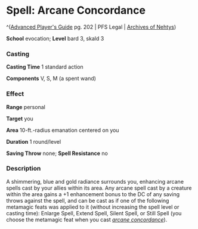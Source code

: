 # Spell: Arcane Concordance

^([Advanced Player's Guide][ss-arcane-concordance] pg. 202 | PFS Legal | [Archives of Nehtys][sn-arcane-concordance])

**School** evocation; **Level** bard 3, skald 3

### Casting

**Casting Time** 1 standard action

**Components** V, S, M (a spent wand)

### Effect

**Range** personal

**Target** you

**Area** 10-ft.-radius emanation centered on you

**Duration** 1 round/level

**Saving Throw** none; **Spell Resistance** no

### Description

A shimmering, blue and gold radiance surrounds you, enhancing arcane spells cast by your allies within its area. Any arcane spell cast by a creature within the area gains a +1 enhancement bonus to the DC of any saving throws against the spell, and can be cast as if one of the following metamagic feats was applied to it (without increasing the spell level or casting time): Enlarge Spell, Extend Spell, Silent Spell, or Still Spell (you choose the metamagic feat when you cast _[arcane concordance]_).

[ss-arcane-concordance]: http://paizo.com/pathfinderRPG/v57
[sn-arcane-concordance]: http://www.archivesofnethys.com/SpellDisplay.aspx?ItemName=Arcane%20Concordance
[arcane concordance]: http://www.archivesofnethys.com/SpellDisplay.aspx?ItemName=arcane%20concordance